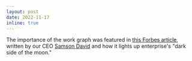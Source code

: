 ```yaml
---
layout: post
date: 2022-11-17
inline: true
---
```


The importance of the work graph was featured in <a href="https://www.forbes.com/sites/forbestechcouncil/2022/11/17/the-dark-side-of-the-moon-in-enterprises/?sh=432c7dfa3413">this Forbes article</a>, written by our CEO <a href="https://www.linkedin.com/in/samson-david-87175513/">Samson David</a> and how it lights up enterprise's "dark side of the moon."